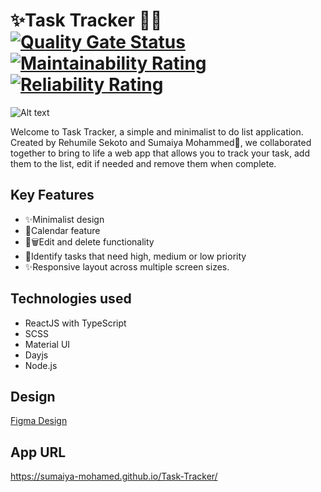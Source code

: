 
# ✨Task Tracker 📄📄 [![Quality Gate Status](https://sonarcloud.io/api/project_badges/measure?project=Sumaiya-Mohamed_Task-Tracker&metric=alert_status)](https://sonarcloud.io/summary/new_code?id=Sumaiya-Mohamed_Task-Tracker)  [![Maintainability Rating](https://sonarcloud.io/api/project_badges/measure?project=Sumaiya-Mohamed_Task-Tracker&metric=sqale_rating)](https://sonarcloud.io/summary/new_code?id=Sumaiya-Mohamed_Task-Tracker)  [![Reliability Rating](https://sonarcloud.io/api/project_badges/measure?project=Sumaiya-Mohamed_Task-Tracker&metric=reliability_rating)](https://sonarcloud.io/summary/new_code?id=Sumaiya-Mohamed_Task-Tracker)
![Alt text](./public/tasktracker.png "Task Tracker Visuals")

Welcome to Task Tracker, a simple and minimalist to do list application.
Created by Rehumile Sekoto and Sumaiya Mohammed👥, we collaborated together to bring to life a web app that allows you to track your task, add them to the list, edit if needed and remove them when complete.

## Key Features
 - ✨Minimalist design
 - 📅Calendar feature
 - 📝🗑️Edit and delete functionality
 - 🚩Identify tasks that need high, medium or low priority
 - ✨Responsive layout across multiple screen sizes.


## Technologies used
 - ReactJS with TypeScript
 - SCSS
 - Material UI
 - Dayjs
 - Node.js

  
## Design
[Figma Design](https://www.figma.com/file/SgpubXxVHJtfaLcnCZvRS2/Task-Tracker?type=design&node-id=0%3A1&mode=design&t=Ely1ijIgbE2TFaY1-1) 

## App URL
https://sumaiya-mohamed.github.io/Task-Tracker/
